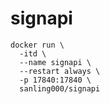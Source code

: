 # signapi
```
docker run \
  -itd \
  --name signapi \
  --restart always \
  -p 17840:17840 \
  sanling000/signapi
```
